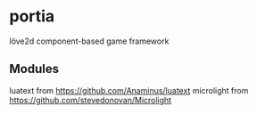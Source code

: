 # portia
löve2d component-based game framework

## Modules
luatext from https://github.com/Anaminus/luatext
microlight from https://github.com/stevedonovan/Microlight
